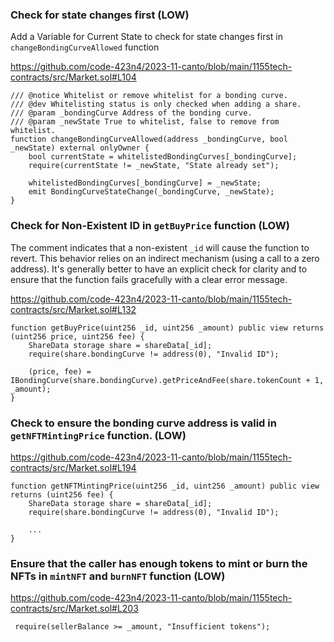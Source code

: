 ### Check for state changes first (LOW)

Add a Variable for Current State to check for state changes first in `changeBondingCurveAllowed` function

https://github.com/code-423n4/2023-11-canto/blob/main/1155tech-contracts/src/Market.sol#L104

```solidity
/// @notice Whitelist or remove whitelist for a bonding curve.
/// @dev Whitelisting status is only checked when adding a share.
/// @param _bondingCurve Address of the bonding curve.
/// @param _newState True to whitelist, false to remove from whitelist.
function changeBondingCurveAllowed(address _bondingCurve, bool _newState) external onlyOwner {
    bool currentState = whitelistedBondingCurves[_bondingCurve];
    require(currentState != _newState, "State already set");

    whitelistedBondingCurves[_bondingCurve] = _newState;
    emit BondingCurveStateChange(_bondingCurve, _newState);
}
```
### Check for Non-Existent ID in `getBuyPrice` function (LOW)

The comment indicates that a non-existent `_id` will cause the function to revert. This behavior relies on an indirect mechanism (using a call to a zero address). It's generally better to have an explicit check for clarity and to ensure that the function fails gracefully with a clear error message.

https://github.com/code-423n4/2023-11-canto/blob/main/1155tech-contracts/src/Market.sol#L132

```solidity
function getBuyPrice(uint256 _id, uint256 _amount) public view returns (uint256 price, uint256 fee) {
    ShareData storage share = shareData[_id];
    require(share.bondingCurve != address(0), "Invalid ID");

    (price, fee) = IBondingCurve(share.bondingCurve).getPriceAndFee(share.tokenCount + 1, _amount);
}

```
### Check to ensure the bonding curve address is valid in `getNFTMintingPrice` function. (LOW)

https://github.com/code-423n4/2023-11-canto/blob/main/1155tech-contracts/src/Market.sol#L194

```solidity
function getNFTMintingPrice(uint256 _id, uint256 _amount) public view returns (uint256 fee) {
    ShareData storage share = shareData[_id];
    require(share.bondingCurve != address(0), "Invalid ID");

    ...
}

 ```
### Ensure that the caller has enough tokens to mint or burn the NFTs in `mintNFT` and `burnNFT` function (LOW)

https://github.com/code-423n4/2023-11-canto/blob/main/1155tech-contracts/src/Market.sol#L203

```solidity
 require(sellerBalance >= _amount, "Insufficient tokens");
```
